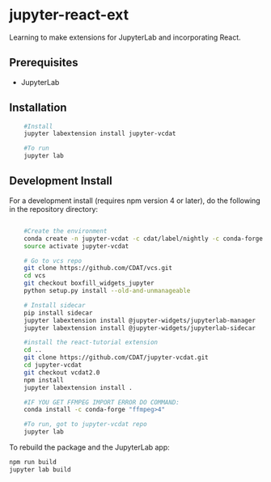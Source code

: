 # jupyter-react-ext

Learning to make extensions for JupyterLab and incorporating React.


## Prerequisites

* JupyterLab

## Installation

```bash
    #Install
    jupyter labextension install jupyter-vcdat

    #To run
    jupyter lab
```

## Development Install

For a development install (requires npm version 4 or later), do the following in the repository directory:

```bash

    #Create the environment
    conda create -n jupyter-vcdat -c cdat/label/nightly -c conda-forge -c cdat -c anaconda libcurl ipython nodejs vcs jupyterlab jupyter flake8 autopep8 pip nb_conda jupyterhub ipywidgets python=3
    source activate jupyter-vcdat

    # Go to vcs repo
    git clone https://github.com/CDAT/vcs.git
    cd vcs
    git checkout boxfill_widgets_jupyter
    python setup.py install --old-and-unmanageable

    # Install sidecar
    pip install sidecar
    jupyter labextension install @jupyter-widgets/jupyterlab-manager
    jupyter labextension install @jupyter-widgets/jupyterlab-sidecar

    #install the react-tutorial extension
    cd ..
    git clone https://github.com/CDAT/jupyter-vcdat.git
    cd jupyter-vcdat
    git checkout vcdat2.0
    npm install
    jupyter labextension install .

    #IF YOU GET FFMPEG IMPORT ERROR DO COMMAND:
    conda install -c conda-forge "ffmpeg>4"

    #To run, got to jupyter-vcdat repo
    jupyter lab

```

To rebuild the package and the JupyterLab app:

```bash
npm run build
jupyter lab build
```
